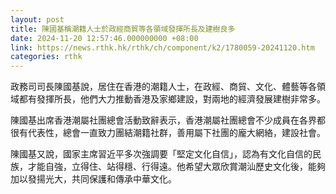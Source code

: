 ```yaml
---
layout: post
title: 陳國基稱潮籍人士於政經商貿等各領域發揮所長及建樹良多
date: 2024-11-20 12:57:46.000000000 +08:00
link: https://news.rthk.hk/rthk/ch/component/k2/1780059-20241120.htm
categories: rthk
---
```


政務司司長陳國基說，居住在香港的潮籍人士，在政經、商貿、文化、體藝等各領域都有發揮所長，他們大力推動香港及家鄉建設，對兩地的經濟發展建樹非常多。

陳國基出席香港潮屬社團總會活動致辭表示，香港潮屬社團總會不少成員在各界都很有代表性，總會一直致力團結潮籍社群，善用屬下社團的龐大網絡，建設社會。

陳國基又說，國家主席習近平多次強調要「堅定文化自信」，認為有文化自信的民族，才能自強，立得住、站得穩、行得遠。他希望大眾欣賞潮汕歷史文化後，能夠加以發揚光大，共同保護和傳承中華文化。　
